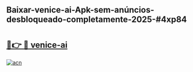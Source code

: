 ## Baixar-venice-ai-Apk-sem-anúncios-desbloqueado-completamente-2025-#4xp84

# <h2><a href="https://ainizakaria.my?title=venice-ai&ref=22M">🔗👉 🔴 venice-ai</a></h2>

[![acn](https://github.com/user-attachments/assets/0f9c940e-d8b0-45ae-aac7-cd30a18b3e1c)](https://ainizakaria.my?title=venice-ai&ref=22M)

